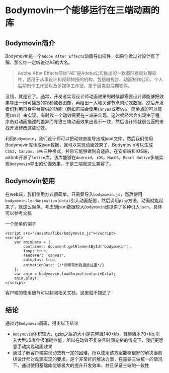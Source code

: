 # Bodymovin一个能够运行在三端动画的库

## Bodymovin简介

Bodymovin是一个`Adobe After Effects`动画导出插件，如果你做过对设计有了解，那么你一定听说过AE的大名。

> Adobe After Effects简称“AE”是Adobe公司推出的一款图形视频处理软件，适用于从事设计和视频特技的机构，包括电视台、动画制作公司、个人后期制作工作室以及多媒体工作室。属于层类型后期软件。

没错，就是它了。通常，开发者实现设计师动画效果的时候都需要设计师能够把效果导出一份可播放的视频或者图像，再给出一大堆关键节点的动效数据。然后开发者们利用自身平台提供的功能（例如前端会使用`Canvas`或者`SVG`，简单点的可以使用`CSS3`）来实现。有时候一个动效需要在三端来实现，这时候经常会出现由于程序员对动画描述的差异而导致三端动画效果出现不一致，然后设计师就很苦逼的来找开发修改这些动效。

利用`Bodymovin`，我们设计师可以把动效直接导出成json文件，然后我们使用Bodymovin库读取json数据，就可以实现动画效果了。Bodymovin可以生成`CSS3`，`Canvas`，`SVG`三种格式，并且它能够做到自适应。在安卓端和iOS端，airbnb开源了`lottie`库，该库能够在`Android`，`iOS`，`MacOS`，`React Native`多端实现`Bodymovin`导出的动画效果，于是三端就这么兼容了。

## Bodymovin使用

在web端，我们使用方式很简单。只需要导入`bodymovin.js`，然后使用`bodymovin.loadAnimation(data)`引入动画配置，然后调用`play`方法，动画就跑起来了，就这么简单。考虑到json数据较大`Bodymovin`还提供了多种引入`json`，具体可以参考文档

一个简单的例子
```
<script src="/assets/libs/bodymovin.js"></script>
<script>
    var animData = {
        container: document.getElementById('bodymovin'),
        loop: true,
        renderer: 'canvas',
        autoplay: true,
        animationData: {/*动画导出数据放这里*/}
    };
    var anim = bodymovin.loadAnimation(animData);
    anim.play()
</script>
```

客户端的使用细节可以翻阅相关文档，这里就不描述了

## 结论

通过对`Bodymovin`调研，得出以下结论

* `Bodymovin`体积较大，gzip之后的大小是完整版140+kb，轻量版本70+kb,引入大型JS库会很消耗性能，所以在动效不复杂且时间充裕的情况下，我们更愿意手动实现动画效果
* 通过了解客户端实现动效有一定的困难，所以使用该方案能够很好的解决当前UI设计师对动画实现的要求。是个非常好的解决方案，在需要三端统一的情况下，通过使用基础库能够极大的提升开发效率，并且保证三端的一致性



